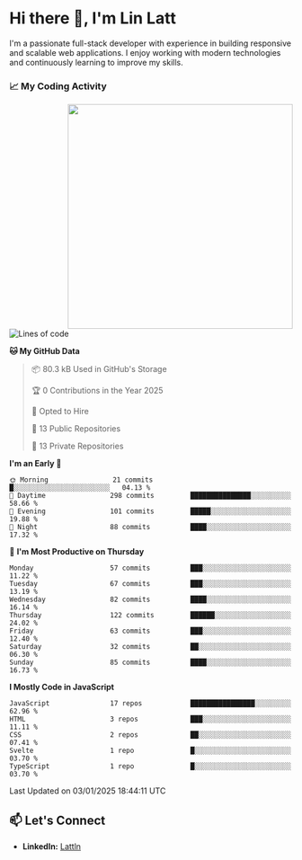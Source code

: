 # Hi there 👋, I'm Lin Latt

I'm a passionate full-stack developer with experience in building responsive and scalable web applications. I enjoy working with modern technologies and continuously learning to improve my skills.

### 📈 My Coding Activity 
<img src="https://github.com/user-attachments/assets/6cec4854-3eec-4600-9120-9be1d3cb2bfe"  width="400px" align="right">

<!--START_SECTION:waka-->
![Lines of code](https://img.shields.io/badge/From%20Hello%20World%20I%27ve%20Written-298.2%20thousand%20lines%20of%20code-blue)

**🐱 My GitHub Data** 

> 📦 80.3 kB Used in GitHub's Storage 
 > 
> 🏆 0 Contributions in the Year 2025
 > 
> 💼 Opted to Hire
 > 
> 📜 13 Public Repositories 
 > 
> 🔑 13 Private Repositories 
 > 
**I'm an Early 🐤** 

```text
🌞 Morning                21 commits          █░░░░░░░░░░░░░░░░░░░░░░░░   04.13 % 
🌆 Daytime                298 commits         ███████████████░░░░░░░░░░   58.66 % 
🌃 Evening                101 commits         █████░░░░░░░░░░░░░░░░░░░░   19.88 % 
🌙 Night                  88 commits          ████░░░░░░░░░░░░░░░░░░░░░   17.32 % 
```
📅 **I'm Most Productive on Thursday** 

```text
Monday                   57 commits          ███░░░░░░░░░░░░░░░░░░░░░░   11.22 % 
Tuesday                  67 commits          ███░░░░░░░░░░░░░░░░░░░░░░   13.19 % 
Wednesday                82 commits          ████░░░░░░░░░░░░░░░░░░░░░   16.14 % 
Thursday                 122 commits         ██████░░░░░░░░░░░░░░░░░░░   24.02 % 
Friday                   63 commits          ███░░░░░░░░░░░░░░░░░░░░░░   12.40 % 
Saturday                 32 commits          ██░░░░░░░░░░░░░░░░░░░░░░░   06.30 % 
Sunday                   85 commits          ████░░░░░░░░░░░░░░░░░░░░░   16.73 % 
```


**I Mostly Code in JavaScript** 

```text
JavaScript               17 repos            ████████████████░░░░░░░░░   62.96 % 
HTML                     3 repos             ███░░░░░░░░░░░░░░░░░░░░░░   11.11 % 
CSS                      2 repos             ██░░░░░░░░░░░░░░░░░░░░░░░   07.41 % 
Svelte                   1 repo              █░░░░░░░░░░░░░░░░░░░░░░░░   03.70 % 
TypeScript               1 repo              █░░░░░░░░░░░░░░░░░░░░░░░░   03.70 % 
```




 Last Updated on 03/01/2025 18:44:11 UTC
<!--END_SECTION:waka-->

## 📫 Let's Connect

- **LinkedIn:** [Lattln](https://linkedin.com/in/lin-latt)
<!-- - **Portfolio:** [Your Portfolio](https://yourportfolio.com) -->
